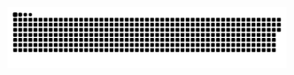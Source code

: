![GitHub Contribution Snake](https://raw.githubusercontent.com/valera-creator/valera-creator/output/github-contribution-grid-snake-dark.svg)
